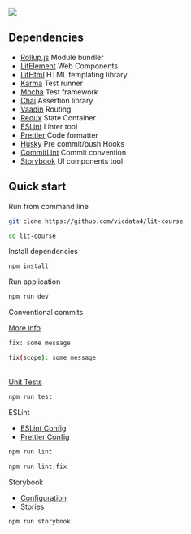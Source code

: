 ![](https://cdn.jsdelivr.net/gh/vicdata4/lit-course/assets/images/logo_.png?v=4&s=100)

## Dependencies
- [Rollup.js](https://rollupjs.org) Module bundler
- [LitElement](https://lit-element.polymer-project.org) Web Components
- [LitHtml](https://lit-html.polymer-project.org) HTML templating library
- [Karma](https://karma-runner.github.io/) Test runner
- [Mocha](https://mochajs.org/) Test framework
- [Chai](https://www.chaijs.com/) Assertion library
- [Vaadin](https://www.npmjs.com/package/@vaadin/router) Routing
- [Redux](https://redux.js.org/) State Container
- [ESLint](https://eslint.org) Linter tool
- [Prettier](https://prettier.io/) Code formatter
- [Husky](https://www.npmjs.com/package/husky) Pre commit/push Hooks
- [CommitLint](https://commitlint.js.org/) Commit convention
- [Storybook](https://storybook.js.org/) UI components tool


## Quick start

Run from command line

```bash
git clone https://github.com/vicdata4/lit-course

cd lit-course
```

Install dependencies
```bash
npm install
```

Run application

```bash
npm run dev
```

Conventional commits

[More info](https://www.conventionalcommits.org/en/v1.0.0/)

```bash
fix: some message
```
```bash
fix(scope): some message
```
\
[Unit Tests](https://github.com/vicdata4/lit-course/tree/master/tests)


```bash
npm run test
```

ESLint 
- [ESLint Config](https://github.com/vicdata4/lit-course/tree/master/.eslintrc.js)
- [Prettier Config](https://github.com/vicdata4/lit-course/tree/master/.prettierrc)

```bash
npm run lint
```
```bash
npm run lint:fix
```

Storybook

- [Configuration](https://github.com/vicdata4/lit-course/tree/master/.storybook)
- [Stories](https://github.com/vicdata4/lit-course/tree/master/stories)

```bash
npm run storybook
```
